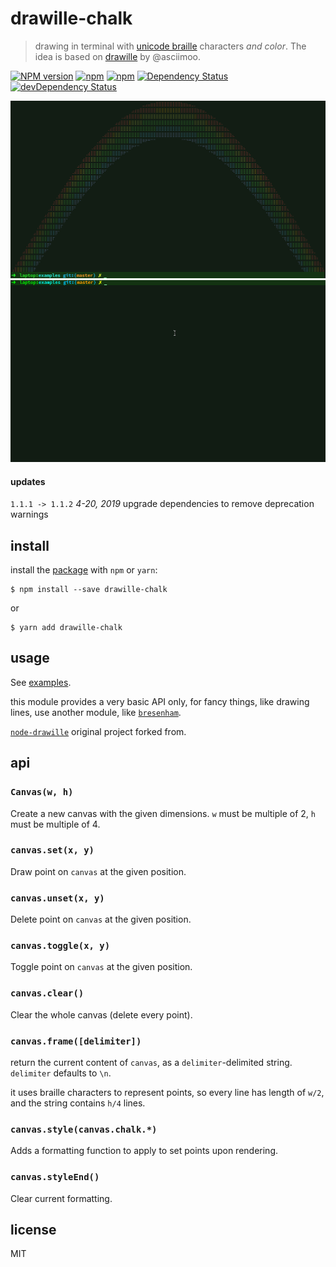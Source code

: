 # drawille-chalk 

> drawing in terminal with [unicode braille][] characters _and color_. The idea is based on [drawille](https://github.com/asciimoo/drawille) by @asciimoo.

[![NPM version](https://img.shields.io/npm/v/drawille-chalk.svg)](https://www.npmjs.com/package/drawille-chalk)
[![npm](https://img.shields.io/npm/dm/drawille-chalk.svg)]()
[![npm](https://img.shields.io/npm/dt/drawille-chalk.svg)]()
[![Dependency Status](https://david-dm.org/khtdr/drawille-chalk/master.svg)](https://david-dm.org/khtdr/drawille-chalk/master)
[![devDependency Status](https://david-dm.org/khtdr/drawille-chalk/master/dev-status.svg)](https://david-dm.org/khtdr/drawille-chalk/master#type=dev)

![rainbow](rainbow.png)
![sin-wave](sin-wave.gif)

#### updates
<code>1.1.1 -> 1.1.2</code> *4-20, 2019* upgrade dependencies to remove deprecation warnings

## install

install the [package](https://npmjs.com/drawille-chalk) with `npm` or `yarn`:

```
$ npm install --save drawille-chalk
```
or
```
$ yarn add drawille-chalk
```

## usage

See [examples](examples).

this module provides a very basic API only, for fancy things, like drawing lines, use another module, like [`bresenham`](https://github.com/madbence/node-bresenham).

[`node-drawille`](https://github.com/madbence/node-drawille) original project
forked from.

## api

### `Canvas(w, h)`

Create a new canvas with the given dimensions.
`w` must be multiple of 2, `h` must be multiple of 4.

### `canvas.set(x, y)`

Draw point on `canvas` at the given position.

### `canvas.unset(x, y)`

Delete point on `canvas` at the given position.

### `canvas.toggle(x, y)`

Toggle point on `canvas` at the given position.

### `canvas.clear()`

Clear the whole canvas (delete every point).

### `canvas.frame([delimiter])`

return the current content of `canvas`, as a `delimiter`-delimited
string. `delimiter` defaults to `\n`.

it uses braille characters to represent points,
so every line has length of `w/2`, and the string contains `h/4`
lines.

### `canvas.style(canvas.chalk.*)`

Adds a formatting function to apply to set points upon rendering.

### `canvas.styleEnd()`

Clear current formatting.

## license

MIT

  [unicode braille]: http://en.wikipedia.org/wiki/Braille_Patterns#Chart
